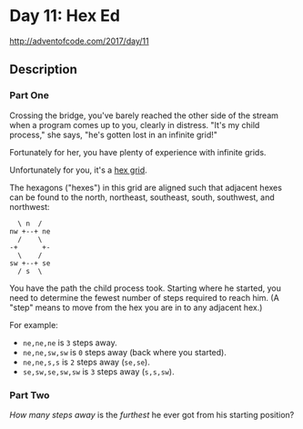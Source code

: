 # Day 11: Hex Ed

http://adventofcode.com/2017/day/11

## Description

### Part One

Crossing the bridge, you've barely reached the other side of the stream when a program comes up to you, clearly in distress. "It's my child process," she says, "he's gotten lost in an infinite grid!"

Fortunately for her, you have plenty of experience with infinite grids.

Unfortunately for you, it's a [hex grid](https://en.wikipedia.org/wiki/Hexagonal_tiling).

The hexagons ("hexes") in <span title="Raindrops on roses and whiskers on kittens.">this grid</span> are aligned such that adjacent hexes can be found to the north, northeast, southeast, south, southwest, and northwest:

```
  \ n  /
nw +--+ ne
  /    \
-+      +-
  \    /
sw +--+ se
  / s  \

```

You have the path the child process took. Starting where he started, you need to determine the fewest number of steps required to reach him. (A "step" means to move from the hex you are in to any adjacent hex.)

For example:

*   `ne,ne,ne` is `3` steps away.
*   `ne,ne,sw,sw` is `0` steps away (back where you started).
*   `ne,ne,s,s` is `2` steps away (`se,se`).
*   `se,sw,se,sw,sw` is `3` steps away (`s,s,sw`).

### Part Two

_How many steps away_ is the _furthest_ he ever got from his starting position?
